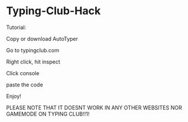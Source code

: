 # Typing-Club-Hack
Tutorial:

Copy or download AutoTyper

Go to typingclub.com

Right click, hit inspect 

Click console

paste the code 

Enjoy!

PLEASE NOTE THAT IT DOESNT WORK IN ANY OTHER WEBSITES NOR GAMEMODE ON TYPING CLUB!!1!
